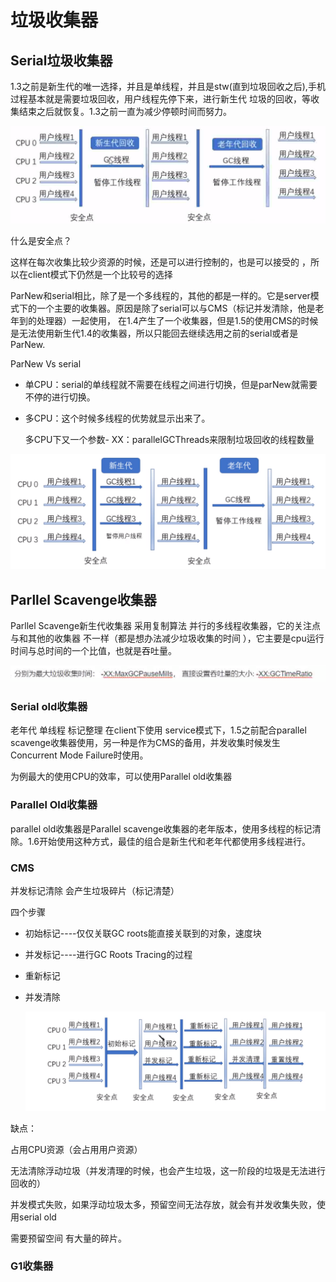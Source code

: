 # 垃圾收集器

## Serial垃圾收集器

1.3之前是新生代的唯一选择，并且是单线程，并且是stw(直到垃圾回收之后),手机过程基本就是需要垃圾回收，用户线程先停下来，进行新生代 垃圾的回收，等收集结束之后就恢复。1.3之前一直为减少停顿时间而努力。

![image-20200406140300190](images/image-20200406140300190.png)

什么是安全点？

这样在每次收集比较少资源的时候，还是可以进行控制的，也是可以接受的 ，所以在client模式下仍然是一个比较号的选择

ParNew和serial相比，除了是一个多线程的，其他的都是一样的。它是server模式下的一个主要的收集器。原因是除了serial可以与CMS（标记并发清除，他是老年到的处理器）一起使用， 在1.4产生了一个收集器，但是1.5的使用CMS的时候是无法使用新生代1.4的收集器，所以只能回去继续选用之前的serial或者是ParNew.

ParNew  Vs  serial

- 单CPU：serial的单线程就不需要在线程之间进行切换，但是parNew就需要不停的进行切换。

- 多CPU：这个时候多线程的优势就显示出来了。

  多CPU下又一个参数- XX：parallelGCThreads来限制垃圾回收的线程数量

![image-20200406142924786](images/image-20200406142924786.png)

## Parllel Scavenge收集器

Parllel Scavenge新生代收集器   采用复制算法  并行的多线程收集器，它的关注点与和其他的收集器 不一样（都是想办法减少垃圾收集的时间 ），它主要是cpu运行时间与总时间的一个比值，也就是吞吐量。

![image-20200407081735058](images/image-20200407081735058.png)

### Serial old收集器

老年代   单线程   标记整理    在client下使用    service模式下，1.5之前配合parallel scavenge收集器使用，另一种是作为CMS的备用，并发收集时候发生Concurrent Mode Failure时使用。

为例最大的使用CPU的效率，可以使用Parallel old收集器

### Parallel Old收集器

parallel old收集器是Parallel scavenge收集器的老年版本，使用多线程的标记清除。1.6开始使用这种方式，最佳的组合是新生代和老年代都使用多线程进行。

### CMS

并发标记清除   会产生垃圾碎片（标记清楚）

四个步骤

- 初始标记----仅仅关联GC roots能直接关联到的对象，速度块

- 并发标记----进行GC Roots Tracing的过程

- 重新标记

- 并发清除

  ![image-20200407082940747](images/image-20200407082940747.png)

缺点：

占用CPU资源（会占用用户资源）

无法清除浮动垃圾（并发清理的时候，也会产生垃圾，这一阶段的垃圾是无法进行回收的）

并发模式失败，如果浮动垃圾太多，预留空间无法存放，就会有并发收集失败，使用serial old

需要预留空间   有大量的碎片。

### G1收集器



